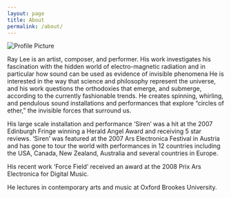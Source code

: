 ```yaml
---
layout: page
title: About
permalink: /about/
---
```


<img src="{{ site.baseurl }}/assets/profile-placeholder.gif" title="Profile Picture" class="profile">

Ray Lee is an artist, composer, and performer. His work investigates his fascination with the hidden world of electro-magnetic radiation and in particular how sound can be used as evidence of invisible phenomena He is interested in the way that science and philosophy represent the universe, and his work questions the orthodoxies that emerge, and submerge, according to the currently fashionable trends. He creates spinning, whirling, and pendulous sound installations and performances that explore “circles of ether,” the invisible forces that surround us.

His large scale installation and performance ‘Siren’ was a hit at the 2007 Edinburgh Fringe winning a Herald Angel Award and receiving 5 star reviews. ‘Siren’ was featured at the 2007 Ars Electronica Festival in Austria and has gone to tour the world with performances in 12 countries including the USA, Canada, New Zealand, Australia and several countries in Europe.

His recent work ‘Force Field’ received an award at the 2008 Prix Ars Electronica for Digital Music.

He lectures in contemporary arts and music at Oxford Brookes University.
